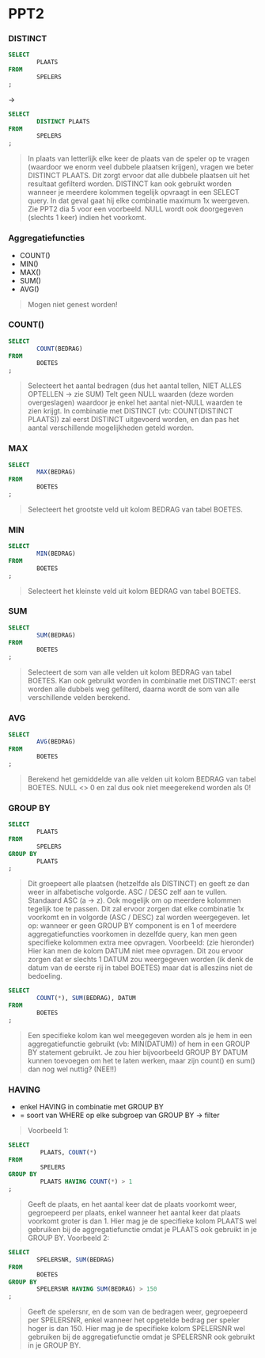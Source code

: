 # PPT2

### DISTINCT

```sql
SELECT
        PLAATS
FROM
        SPELERS
;
```

→

```sql
SELECT
        DISTINCT PLAATS
FROM
        SPELERS
;
```

> In plaats van letterlijk elke keer de plaats van de speler op te vragen (waardoor we enorm veel dubbele plaatsen krijgen), vragen we beter DISTINCT PLAATS. Dit zorgt ervoor dat alle dubbele plaatsen uit het resultaat gefilterd worden.
> DISTINCT kan ook gebruikt worden wanneer je meerdere kolommen tegelijk opvraagt in een SELECT query. In dat geval gaat hij elke combinatie maximum 1x weergeven. Zie PPT2 dia 5 voor een voorbeeld.
> NULL wordt ook doorgegeven (slechts 1 keer) indien het voorkomt.

### Aggregatiefuncties

- COUNT()
- MIN()
- MAX()
- SUM()
- AVG()

> Mogen niet genest worden!

### COUNT()

```sql
SELECT
        COUNT(BEDRAG)
FROM
        BOETES
;
```

> Selecteert het aantal bedragen (dus het aantal tellen, NIET ALLES OPTELLEN → zie SUM)
> Telt geen NULL waarden (deze worden overgeslagen) waardoor je enkel het aantal niet-NULL waarden te zien krijgt.
> In combinatie met DISTINCT (vb: COUNT(DISTINCT PLAATS)) zal eerst DISTINCT uitgevoerd worden, en dan pas het aantal verschillende mogelijkheden geteld worden.

### MAX

```sql
SELECT
        MAX(BEDRAG)
FROM
        BOETES
;
```

> Selecteert het grootste veld uit kolom BEDRAG van tabel BOETES.

### MIN

```sql
SELECT
        MIN(BEDRAG)
FROM
        BOETES
;
```

> Selecteert het kleinste veld uit kolom BEDRAG van tabel BOETES.

### SUM

```sql
SELECT
        SUM(BEDRAG)
FROM
        BOETES
;
```

> Selecteert de som van alle velden uit kolom BEDRAG van tabel BOETES.
> Kan ook gebruikt worden in combinatie met DISTINCT: eerst worden alle dubbels weg gefilterd, daarna wordt de som van alle verschillende velden berekend.

### AVG

```sql
SELECT
        AVG(BEDRAG)
FROM
        BOETES
;
```

> Berekend het gemiddelde van alle velden uit kolom BEDRAG van tabel BOETES.
> NULL <> 0 en zal dus ook niet meegerekend worden als 0!

### GROUP BY

```sql
SELECT
        PLAATS
FROM
        SPELERS
GROUP BY
        PLAATS
;
```

> Dit groepeert alle plaatsen (hetzelfde als DISTINCT) en geeft ze dan weer in alfabetische volgorde. ASC / DESC zelf aan te vullen. Standaard ASC (a → z).
> Ook mogelijk om op meerdere kolommen tegelijk toe te passen. Dit zal ervoor zorgen dat elke combinatie 1x voorkomt en in volgorde (ASC / DESC) zal worden weergegeven.
> let op: wanneer er geen GROUP BY component is en 1 of meerdere aggregatiefuncties voorkomen in dezelfde query, kan men geen specifieke kolommen extra mee opvragen. Voorbeeld: (zie hieronder) Hier kan men de kolom DATUM niet mee opvragen. Dit zou ervoor zorgen dat er slechts 1 DATUM zou weergegeven worden (ik denk de datum van de eerste rij in tabel BOETES) maar dat is alleszins niet de bedoeling.

```sql
SELECT
        COUNT(*), SUM(BEDRAG), DATUM
FROM
        BOETES
;
```

> Een specifieke kolom kan wel meegegeven worden als je hem in een aggregatiefunctie gebruikt (vb: MIN(DATUM)) of hem in een GROUP BY statement gebruikt. Je zou hier bijvoorbeeld GROUP BY DATUM kunnen toevoegen om het te laten werken, maar zijn count() en sum() dan nog wel nuttig? (NEE!!)

### HAVING

- enkel HAVING in combinatie met GROUP BY
- = soort van WHERE op elke subgroep van GROUP BY → filter

> Voorbeeld 1:

```sql
SELECT
         PLAATS, COUNT(*)
FROM
         SPELERS
GROUP BY
         PLAATS HAVING COUNT(*) > 1
;
```

> Geeft de plaats, en het aantal keer dat de plaats voorkomt weer, gegroepeerd per plaats, enkel wanneer het aantal keer dat plaats voorkomt groter is dan 1.
> Hier mag je de specifieke kolom PLAATS wel gebruiken bij de aggregatiefunctie omdat je PLAATS ook gebruikt in je GROUP BY.
> Voorbeeld 2:

```sql
SELECT
        SPELERSNR, SUM(BEDRAG)
FROM
        BOETES
GROUP BY
        SPELERSNR HAVING SUM(BEDRAG) > 150
;
```

> Geeft de spelersnr, en de som van de bedragen weer, gegroepeerd per SPELERSNR, enkel wanneer het opgetelde bedrag per speler hoger is dan 150.
> Hier mag je de specifieke kolom SPELERSNR wel gebruiken bij de aggregatiefunctie omdat je SPELERSNR ook gebruikt in je GROUP BY.
